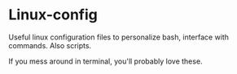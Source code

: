 # Linux-config
Useful linux configuration files to personalize bash, interface with commands. Also scripts.

If you mess around in terminal, you'll probably love these.
